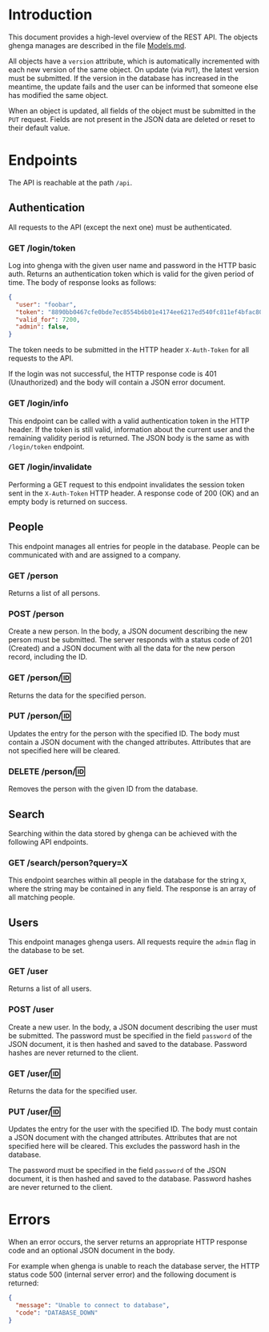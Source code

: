 # Introduction

This document provides a high-level overview of the REST API. The objects
ghenga manages are described in the file [Models.md](Models.md).

All objects have a `version` attribute, which is automatically incremented with
each new version of the same object. On update (via `PUT`), the latest version
must be submitted. If the version in the database has increased in the
meantime, the update fails and the user can be informed that someone else has
modified the same object.

When an object is updated, all fields of the object must be submitted in the
`PUT` request. Fields are not present in the JSON data are deleted or reset to
their default value.

# Endpoints

The API is reachable at the path `/api`.

## Authentication

All requests to the API (except the next one) must be authenticated.

### GET /login/token

Log into ghenga with the given user name and password in the HTTP basic auth.
Returns an authentication token which is valid for the given period of time.
The body of response looks as follows:

```json
{
  "user": "foobar",
  "token": "8890bb0467cfe0bde7ec8554b6b01e4174ee6217ed540fc811ef4bfac80c082e",
  "valid_for": 7200,
  "admin": false,
}
```

The token needs to be submitted in the HTTP header `X-Auth-Token` for all
requests to the API.

If the login was not successful, the HTTP response code is 401 (Unauthorized)
and the body will contain a JSON error document.

### GET /login/info

This endpoint can be called with a valid authentication token in the HTTP
header. If the token is still valid, information about the current user and the
remaining validity period is returned. The JSON body is the same as with
`/login/token` endpoint.

### GET /login/invalidate

Performing a GET request to this endpoint invalidates the session token sent in
the `X-Auth-Token` HTTP header. A response code of 200 (OK) and an empty body
is returned on success.

## People

This endpoint manages all entries for people in the database. People can be
communicated with and are assigned to a company.

### GET /person

Returns a list of all persons.

### POST /person

Create a new person. In the body, a JSON document describing the new person
must be submitted. The server responds with a status code of 201 (Created) and
a JSON document with all the data for the new person record, including the ID.

### GET /person/:id:

Returns the data for the specified person.

### PUT /person/:id:

Updates the entry for the person with the specified ID. The body must contain a
JSON document with the changed attributes. Attributes that are not specified
here will be cleared.

### DELETE /person/:id:

Removes the person with the given ID from the database.

## Search

Searching within the data stored by ghenga can be achieved with the following
API endpoints.

### GET /search/person?query=X

This endpoint searches within all people in the database for the string `X`,
where the string may be contained in any field. The response is an array of all
matching people.

## Users

This endpoint manages ghenga users. All requests require the `admin` flag in
the database to be set.

### GET /user

Returns a list of all users.

### POST /user

Create a new user. In the body, a JSON document describing the user
must be submitted. The password must be specified in the field `password` of
the JSON document, it is then hashed and saved to the database. Password hashes
are never returned to the client.

### GET /user/:id:

Returns the data for the specified user.

### PUT /user/:id:

Updates the entry for the user with the specified ID. The body must contain a
JSON document with the changed attributes. Attributes that are not specified
here will be cleared. This excludes the password hash in the database.

The password must be specified in the field `password` of the JSON document, it
is then hashed and saved to the database. Password hashes are never returned to
the client.

# Errors

When an error occurs, the server returns an appropriate HTTP response code and
an optional JSON document in the body.

For example when ghenga is unable to reach the database server, the HTTP status
code 500 (internal server error) and the following document is returned:

```json
{
  "message": "Unable to connect to database",
  "code": "DATABASE_DOWN"
}
```
